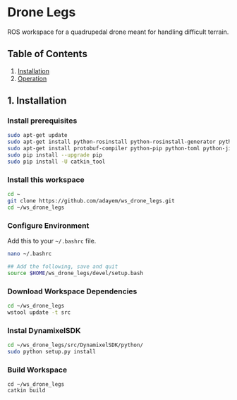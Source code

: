 # Drone Legs

ROS workspace for a quadrupedal drone meant for handling difficult terrain.

## Table of Contents
1. [Installation](#1-installation)
2. [Operation](#2-operation)

## 1. Installation
### Install prerequisites
```bash
sudo apt-get update
sudo apt-get install python-rosinstall python-rosinstall-generator python-wstool build-essential
sudo apt-get install protobuf-compiler python-pip python-toml python-jinja2 python-catkin-tools
sudo pip install --upgrade pip
sudo pip install -U catkin_tool
```

### Install this workspace
```bash
cd ~
git clone https://github.com/adayem/ws_drone_legs.git
cd ~/ws_drone_legs
```

### Configure Environment

Add this to your `~/.bashrc` file.

```bash
nano ~/.bashrc

## Add the following, save and quit
source $HOME/ws_drone_legs/devel/setup.bash
```

### Download Workspace Dependencies
```bash
cd ~/ws_drone_legs
wstool update -t src
```

### Instal DynamixelSDK
```bash
cd ~/ws_drone_legs/src/DynamixelSDK/python/
sudo python setup.py install
```

### Build Workspace
```
cd ~/ws_drone_legs
catkin build
```
